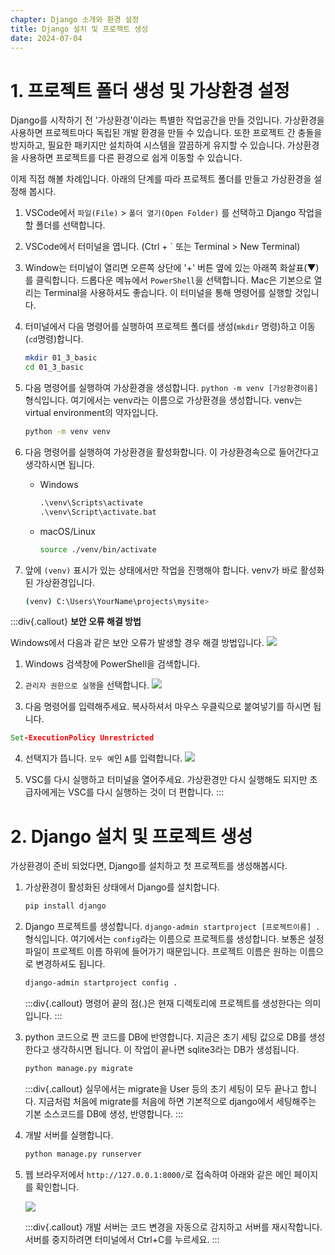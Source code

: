 ```yaml
---
chapter: Django 소개와 환경 설정
title: Django 설치 및 프로젝트 생성
date: 2024-07-04
---
```

# 1. 프로젝트 폴더 생성 및 가상환경 설정

Django를 시작하기 전 '가상환경'이라는 특별한 작업공간을 만들 것입니다. 가상환경을 사용하면 프로젝트마다 독립된 개발 환경을 만들 수 있습니다. 또한 프로젝트 간 충돌을 방지하고, 필요한 패키지만 설치하여 시스템을 깔끔하게 유지할 수 있습니다. 가상환경을 사용하면 프로젝트를 다른 환경으로 쉽게 이동할 수 있습니다.

이제 직접 해볼 차례입니다. 아래의 단계를 따라 프로젝트 폴더를 만들고 가상환경을 설정해 봅시다.

1. VSCode에서 `파일(File)` > `폴더 열기(Open Folder)` 를 선택하고 Django 작업을 할 폴더를 선택합니다. 
2. VSCode에서 터미널을 엽니다. (Ctrl + ` 또는 Terminal > New Terminal)
3. Window는 터미널이 열리면 오른쪽 상단에 '+' 버튼 옆에 있는 아래쪽 화살표(▼)를 클릭합니다. 드롭다운 메뉴에서 `PowerShell`을 선택합니다. Mac은 기본으로 열리는 Terminal을 사용하셔도 좋습니다. 이 터미널을 통해 명령어를 실행할 것입니다.
4. 터미널에서 다음 명령어를 실행하여 프로젝트 폴더를 생성(`mkdir` 명령)하고 이동(`cd`명령)합니다.

    ```bash
    mkdir 01_3_basic
    cd 01_3_basic
    ```

5. 다음 명령어를 실행하여 가상환경을 생성합니다. `python -m venv [가상환경이름]` 형식입니다. 여기에서는 venv라는 이름으로 가상환경을 생성합니다. venv는 virtual environment의 약자입니다.

    ```bash
    python -m venv venv
    ```

6. 다음 명령어를 실행하여 가상환경을 활성화합니다. 이 가상환경속으로 들어간다고 생각하시면 됩니다.
    - Windows
        ```cmd
        .\venv\Scripts\activate
        .\venv\Script\activate.bat
        ```

    - macOS/Linux
        ```bash
        source ./venv/bin/activate
        ```

7. 앞에 `(venv)` 표시가 있는 상태에서만 작업을 진행해야 합니다. venv가 바로 활성화된 가상환경입니다.
    ```bash
    (venv) C:\Users\YourName\projects\mysite>
    ```

:::div{.callout}
**보안 오류 해결 방법**

Windows에서 다음과 같은 보안 오류가 발생할 경우 해결 방법입니다.
![](/images/basecamp-django/chapter01/03-1.png)

1. Windows 검색창에 PowerShell을 검색합니다.
2. `관리자 권한으로 실행`을 선택합니다.
![](/images/basecamp-django/chapter01/03-2.png)

3. 다음 명령어를 입력해주세요. 복사하셔서 마우스 우클릭으로 붙여넣기를 하시면 됩니다.
```cmd
Set-ExecutionPolicy Unrestricted
```
4. 선택지가 뜹니다. `모두 예`인 `A`를 입력합니다.
![](/images/basecamp-django/chapter01/03-3.png)

5. VSC를 다시 실행하고 터미널을 열어주세요. 가상환경만 다시 실행해도 되지만 초급자에게는 VSC를 다시 실행하는 것이 더 편합니다.
:::

# 2. Django 설치 및 프로젝트 생성

가상환경이 준비 되었다면, Django를 설치하고 첫 프로젝트를 생성해봅시다.

1. 가상환경이 활성화된 상태에서 Django를 설치합니다.

    ```bash
    pip install django
    ```

2. Django 프로젝트를 생성합니다. `django-admin startproject [프로젝트이름] .` 형식입니다. 여기에서는 `config`라는 이름으로 프로젝트를 생성합니다. 보통은 설정 파일이 프로젝트 이름 하위에 들어가기 때문입니다. 프로젝트 이름은 원하는 이름으로 변경하셔도 됩니다.

    ```bash
    django-admin startproject config .
    ```

    :::div{.callout}
    명령어 끝의 점(.)은 현재 디렉토리에 프로젝트를 생성한다는 의미입니다.
    :::

3. python 코드으로 짠 코드를 DB에 반영합니다. 지금은 초기 세팅 값으로 DB를 생성한다고 생각하시면 됩니다. 이 작업이 끝나면 sqlite3라는 DB가 생성됩니다.

    ```bash
    python manage.py migrate
    ```

    :::div{.callout}
    실무에서는 migrate을 User 등의 초기 세팅이 모두 끝나고 합니다. 지금처럼 처음에 migrate를 처음에 하면 기본적으로 django에서 세팅해주는 기본 소스코드를 DB에 생성, 반영합니다.
    :::

4. 개발 서버를 실행합니다.

    ```bash
    python manage.py runserver
    ```

5. 웹 브라우저에서 `http://127.0.0.1:8000/`로 접속하여 아래와 같은 메인 페이지를 확인합니다.

    ![](/images/basecamp-django/chapter01/03-4.png)

    :::div{.callout}
    개발 서버는 코드 변경을 자동으로 감지하고 서버를 재시작합니다. 서버를 중지하려면 터미널에서 Ctrl+C를 누르세요.
    :::